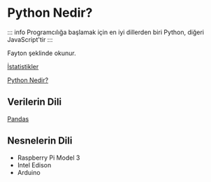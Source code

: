 # Python Nedir?

::: info
Programcılığa başlamak için en iyi dillerden biri Python, diğeri JavaScript'tir
:::

Fayton şeklinde okunur.

[İstatistikler](https://survey.stackoverflow.co/2022/#most-popular-technologies-language-learn)

[Python Nedir?](https://www.pythontr.com/makale/python-nedir-235)

## Verilerin Dili

[Pandas](https://pandas.pydata.org/docs/getting_started/index.html#getting-started)

## Nesnelerin Dili

* Raspberry Pi Model 3
* Intel Edison
* Arduino

